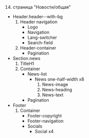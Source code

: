 14. страница "Новости/общая"
  * Header.header--with-bg
    1. Header navigation
        * Logo 
        * Navigation
        * Lang-switcher
        * Search-field
    2. Header-container
        * Pagination
  * Section.news
    1. TitleH1
    2. Container
        * News-list
          * News one-half-width x8
              1. News-image
              2. News-heading
              3. News-text
        * Pagination
  * Footer
    1. Container
        * Footer-copyright
        * Footer-navigation
        * Socials
            * Social x4
